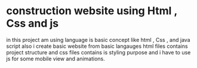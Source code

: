 #    construction website using Html , Css and js
in this project am using language is basic concept
like html , Css , and java script also
i create basic website from basic langauges
html files contains project structure and css files contains is styling purpose and i have to use js for some mobile view and animations.
